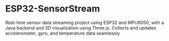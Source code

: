 # ESP32-SensorStream
Real-time sensor data streaming project using ESP32 and MPU6050, with a Java backend and 3D visualization using Three.js. Collects and updates accelerometer, gyro, and temperature data seamlessly
